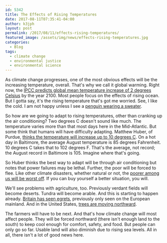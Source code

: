 ```yaml
---
id: 5342
title: The Effects of Rising Temperatures
date: 2017-08-11T07:35:41-04:00
author: k3jph
layout: post
permalink: /2017/08/11/effects-rising-temperatures/
featured_image: /assets/img/news/effects-rising-temperatures.jpg
categories:
  - Blog
tags:
  - climate change
  - environmental justice
  - environmental science
---
```

As climate change progresses, one of the most obvious effects will
be the increasing temperature, overall.  That's why we call it
global warming.  Right now, the [IPCC predicts global mean temperature
increase of 2 degrees Celsius](http://www.wri.org/ipcc-infographics)
by the year 2100.  Most people focus on the effects of rising ocean.
But I gotta say, it's the rising temperature that's got me worried.
See, I like the cold.  I am not happy unless I see a [penguin wearing
a sweater](http://www.snopes.com/critters/crusader/penguins.asp).

So how are we going to adapt to rising temperatures, other than
cranking up the air conditioning?  Two degrees C doesn't sound like
much.  The temperature varies more than that most days here in the
Mid-Atlantic.  But some think that humans will have difficulty
adapting.  Matthew Huber, of Purdue, [thinks the temperature will
increase up to 10 degrees
C](https://www.theatlantic.com/health/archive/2012/03/will-the-human-body-be-able-to-adapt-to-rising-temperatures/255223/).
On a hot day in Baltimore, the average August temperature is 85
degrees Fahrenheit.  10 degrees C takes that to 102 degrees F.
That's the average, not record; the August record in Baltimore is
105.  Imagine where that's going.

So Huber thinks the best way to adapt will be through air conditioning
but notes that power failures may be lethal.  Further, the poor
will be forced to flee.  Like other climate disasters, whether
natural or not, the [poorer among us will be worst
off](/2015/06/04/wealthier-communities-pay-less-for-flood-insurance/).  If
you can buy yourself a better situation, you will.

We'll see problems with agriculture, too.  Previously verdant fields
will become deserts.  Tundra will become arable.  And this is
starting to happen already.  [Britain has seen
egrets](http://www.telegraph.co.uk/news/earth/earthnews/8708873/Climate-change-pushing-animals-further-north.html),
previously only seen on the European mainland.  And in the United
States, [trees are moving
northward](https://www.theatlantic.com/science/archive/2017/05/go-west-my-sap/526899/).

The farmers will have to be next.  And that's how climate change
will most affect people.  They will be forced northward (there isn't
enough land to the south) to keep cool enough for comfort, safety,
and food.  But people can only go so far.  Usable land will also
diminish due to rising sea levels.  All in all, there isn't a lot
of good news here.
